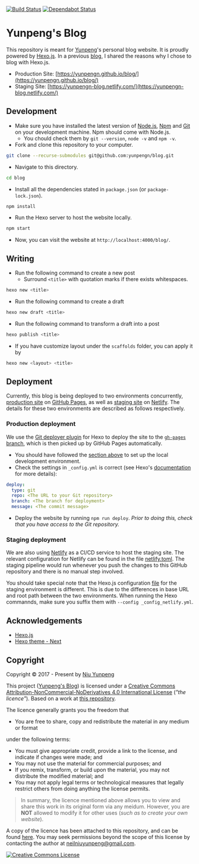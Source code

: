 [![Build Status](https://travis-ci.com/yunpengn/blog.svg?branch=master)](https://travis-ci.com/yunpengn/blog)
[![Dependabot Status](https://api.dependabot.com/badges/status?host=github&repo=yunpengn/blog)](https://dependabot.com)

# Yunpeng's Blog

This repository is meant for [Yunpeng](https://yunpengn.github.io/)'s personal blog website. It is proudly powered by [Hexo.js](https://hexo.io/). In a previous [blog](https://yunpengn.github.io/blog/2018/04/11/blog-with-hexo/), I shared the reasons why I chose to blog with Hexo.js.

- Production Site: [https://yunpengn.github.io/blog/](https://yunpengn.github.io/blog/)
- Staging Site: [https://yunpengn-blog.netlify.com/](https://yunpengn-blog.netlify.com/)

## Development

- Make sure you have installed the latest version of [Node.js](https://nodejs.org/), [Npm](https://www.npmjs.com) and [Git](https://git-scm.com/) on your development machine. Npm should come with Node.js.
	- You chould check them by `git --version`, `node -v` and `npm -v`.
- Fork and clone this repository to your computer.
```bash
git clone --recurse-submodules git@github.com:yunpengn/blog.git
```
- Navigate to this directory.
```bash
cd blog
```
- Install all the dependencies stated in `package.json` (or `package-lock.json`).
```bash
npm install
```
- Run the Hexo server to host the website locally.
```bash
npm start
```
- Now, you can visit the website at `http://localhost:4000/blog/`.

## Writing

- Run the following command to create a new post
	- Surround `<title>` with quotation marks if there exists whitespaces.
```bash
hexo new <title>
```
- Run the following command to create a draft
```bash
hexo new draft <title>
```
- Run the following command to transform a draft into a post
```bash
hexo publish <title>
```
- If you have customize layout under the `scaffolds` folder, you can apply it by
```bash
hexo new <layout> <title>
```

## Deployment

Currently, this blog is being deployed to two environments concurrently, [production site](https://yunpengn.github.io/blog/) on [GitHub Pages](https://pages.github.com/), as well as [staging site](https://yunpengn-blog.netlify.com/) on [Netlify](https://www.netlify.com). The details for these two environments are described as follows respectively.

### Production deployment

We use the [Git deployer plugin](https://github.com/hexojs/hexo-deployer-git) for Hexo to deploy the site to the [`gh-pages` branch](https://github.com/yunpengn/blog/tree/gh-pages), which is then picked up by GitHub Pages automatically.

- You should have followed the [section above](#development) to set up the local development environment.
- Check the settings in `_config.yml` is correct (see Hexo's [documentation](https://hexo.io/docs/deployment#Git) for more details):
```yaml
deploy:
  type: git
  repo: <The URL to your Git repository>
  branch: <The branch for deployment>
  message: <The commit message>
```
- Deploy the website by running `npm run deploy`. _Prior to doing this, check that you have access to the Git repository._

### Staging deployment

We are also using [Netlify](https://www.netlify.com) as a CI/CD service to host the staging site. The relevant configuration for Netlify can be found in the file [netlify.toml](netlify.toml). The staging pipeline would run whenever you push the changes to this GitHub repository and there is no manual step involved.

You should take special note that the Hexo.js configuration [file](_config_netlify.yml) for the staging environment is different. This is due to the differences in base URL and root path between the two environments. When running the Hexo commannds, make sure you suffix them with `--config _config_netlify.yml`.

## Acknowledgements

- [Hexo.js](https://hexo.io/)
- [Hexo theme - Next](https://github.com/theme-next/hexo-theme-next)

## Copyright

Copyright &copy; 2017 - Present by [Niu Yunpeng](https://www.github.com/yunpengn/)

This project ([Yunpeng's Blog](https://yunpengn.github.io/blog/)) is licensed under a [Creative Commons Attribution-NonCommercial-NoDerivatives 4.0 International License](http://creativecommons.org/licenses/by-nc-nd/4.0/) (_"the licence"_). Based on a work at [this repository](https://github.com/yunpengn/blog).

The licence generally grants you the freedom that
- You are free to share, copy and redistribute the material in any medium or format

under the following terms:
- You must give appropriate credit, provide a link to the license, and indicate if changes were made; and
- You may not use the material for commercial purposes; and
- If you remix, transform, or build upon the material, you may not distribute the modified material; and
- You may not apply legal terms or technological measures that legally restrict others from doing anything the license permits.

> In summary, the licence mentioned above allows you to view and share this work in its original form via any meidum. However, you are **NOT** allowed to modify it for other uses (_such as to create your own website_).

A copy of the licence has been attached to this repository, and can be found [here](LICENSE.md). You may seek permissions beyond the scope of this license by contacting the author at [neilniuyunpeng@gmail.com](mailto:neilniuyunpeng@gmail.com).<br>

<a rel="license" href="http://creativecommons.org/licenses/by-nc-nd/4.0/">
	<img src="https://i.creativecommons.org/l/by-nc-nd/4.0/88x31.png" alt="Creative Commons License" style="border-width:0">
</a>
